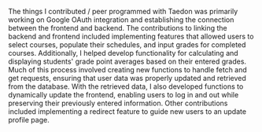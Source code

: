 The things I contributed / peer programmed with Taedon  was primarily working on Google OAuth integration and establishing the connection between the frontend and backend. 
The contributions to linking the backend and frontend included implementing features that allowed users to select courses, populate their schedules, and input grades for completed courses. 
Additionally, I helped develop functionality for calculating and displaying students' grade point averages based on their entered grades.
Much of this process involved creating new functions to handle fetch and get requests, ensuring that user data was properly updated and retrieved from the database. 
With the retrieved data, I also developed functions to dynamically update the frontend, enabling users to log in and out while preserving their previously entered information.
Other contributions included implementing a redirect feature to guide new users to an update profile page.
